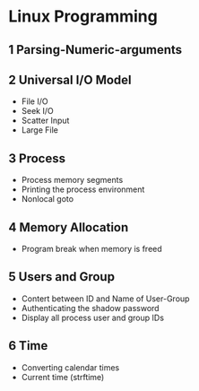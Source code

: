 # Linux Programming

## 1 Parsing-Numeric-arguments

## 2 Universal I/O Model

* File I/O
* Seek I/O
* Scatter Input
* Large File

## 3 Process

* Process memory segments
* Printing the process environment
* Nonlocal goto

## 4 Memory Allocation

* Program break when memory is freed

## 5 Users and Group

* Contert between ID and Name of User-Group
* Authenticating the shadow password
* Display all process user and group IDs

## 6 Time

* Converting calendar times
* Current time (strftime)